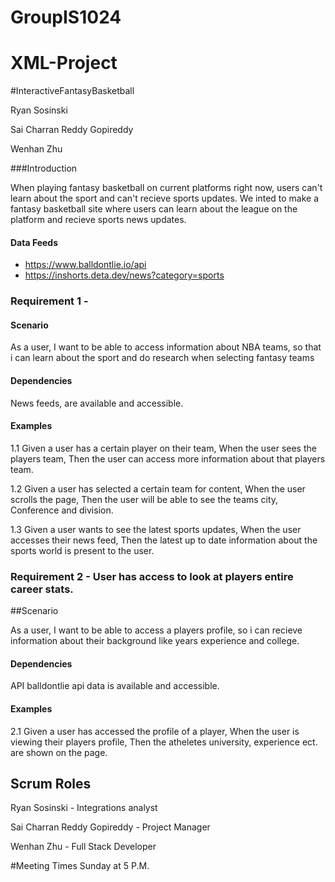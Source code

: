 # GroupIS1024
# XML-Project
#InteractiveFantasyBasketball


Ryan Sosinski

Sai Charran Reddy Gopireddy

Wenhan Zhu

###Introduction

When playing fantasy basketball on current platforms right now, users can't learn about the sport and can't recieve sports updates.
We inted to make a fantasy basketball site where users can learn about the league on the platform and recieve sports news updates.



#### Data Feeds
 - https://www.balldontlie.io/api
 - https://inshorts.deta.dev/news?category=sports


### Requirement 1 - 

#### Scenario

As a user, I want to be able to access information about NBA teams, so that i can learn about the sport and do research when selecting fantasy teams

#### Dependencies

News feeds, are available and accessible.

#### Examples
1.1
Given a user has a certain player on their team,
When the user sees the players team,
Then the user can access more information about that players team.

1.2
Given a user has selected a certain team for content,
When the user scrolls the page,
Then the user will be able to see the teams city, Conference and division.

1.3
Given a user wants to see the latest sports updates,
When the user accesses their news feed,
Then the latest up to date information about the sports world is present to the user.

### Requirement 2 - User has access to look at players entire career stats.

##Scenario

As a user, I want to be able to access a players profile, so i can recieve information about their background like years experience and college.

#### Dependencies

API balldontlie api data is available and accessible.

#### Examples
2.1
Given a user has accessed the profile of a player,
When the user is viewing their players profile,
Then the atheletes university, experience ect. are shown on the page.

## Scrum Roles

Ryan Sosinski - Integrations analyst

Sai Charran Reddy Gopireddy - Project Manager

Wenhan Zhu - Full Stack Developer

#Meeting Times
Sunday at 5 P.M.
